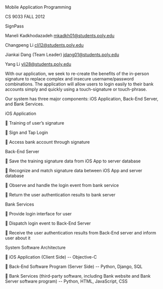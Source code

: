 Mobile Application Programming

CS 9033 FALL 2012

SignPass

Maneli Kadkhodazadeh
mkadkh01@students.poly.edu

Changpeng Li 
cli12@students.poly.edu

Jiankai Dang (Team Leader) 
jdang01@students.poly.edu

Yang Li 
yli28@students.poly.edu

With our application, we seek to re-create the benefits of the in-person signature to replace complex and insecure username/password combinations. The application will allow users to login easily to their bank accounts simply and quickly using a touch-signature or touch-phrase.

Our system has three major components: iOS Application, Back-End Server, and Bank Services.


iOS Application

 Training of user’s signature

 Sign and Tap Login

 Access bank account through signature


Back-End Server

 Save the training signature data from iOS App to server database

 Recognize and match signature data between iOS App and server database

 Observe and handle the login event from bank service

 Return the user authentication results to bank server


Bank Services

 Provide login interface for user

 Dispatch login event to Back-End Server

 Receive the user authentication results from Back-End server and inform user about it

System Software Architecture

 iOS Application (Client Side) -- Objective-C

 Back-End Software Program (Server Side) -- Python, Django, SQL

 Bank Services (third-party software, including Bank website and Bank Server software program) -- Python, HTML, JavaScript, CSS

